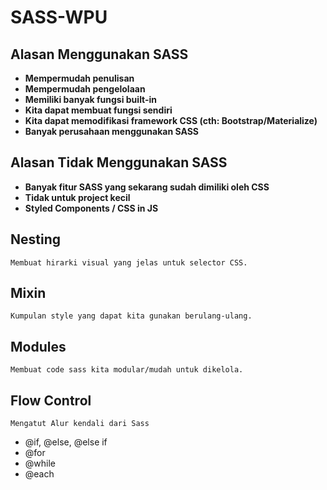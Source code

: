 # SASS-WPU

## Alasan Menggunakan SASS

* **Mempermudah penulisan**
* **Mempermudah pengelolaan**
* **Memiliki banyak fungsi built-in**
* **Kita dapat membuat fungsi sendiri**
* **Kita dapat memodifikasi framework CSS (cth: Bootstrap/Materialize)**
* **Banyak perusahaan menggunakan SASS**

## Alasan Tidak Menggunakan SASS

* **Banyak fitur SASS yang sekarang sudah dimiliki oleh CSS**
* **Tidak untuk project kecil**
* **Styled Components / CSS in JS**

## Nesting
    Membuat hirarki visual yang jelas untuk selector CSS.

## Mixin
    Kumpulan style yang dapat kita gunakan berulang-ulang.

## Modules
    Membuat code sass kita modular/mudah untuk dikelola.

## Flow Control
    Mengatut Alur kendali dari Sass
    
* @if, @else, @else if
* @for
* @while
* @each 